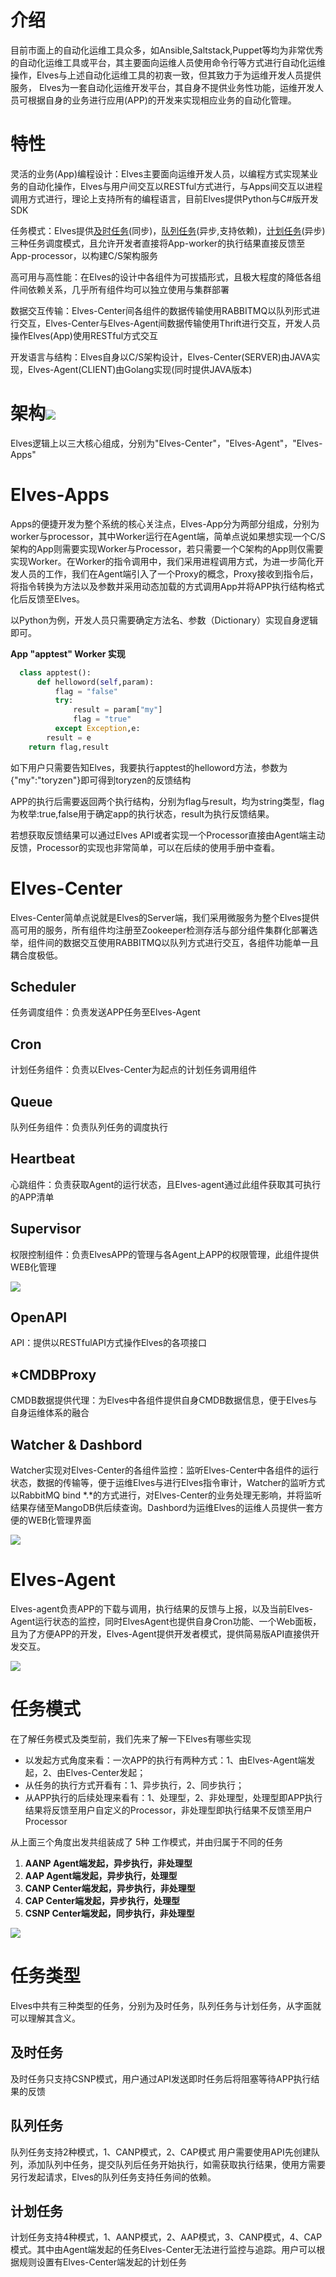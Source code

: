 # 介绍

目前市面上的自动化运维工具众多，如Ansible,Saltstack,Puppet等均为非常优秀的自动化运维工具或平台，其主要面向运维人员使用命令行等方式进行自动化运维操作，Elves与上述自动化运维工具的初衷一致，但其致力于为运维开发人员提供服务， Elves为一套自动化运维开发平台，其自身不提供业务性功能，运维开发人员可根据自身的业务进行应用\(APP\)的开发来实现相应业务的自动化管理。

# 特性

灵活的业务\(App\)编程设计：Elves主要面向运维开发人员，以编程方式实现某业务的自动化操作，Elves与用户间交互以RESTful方式进行，与Apps间交互以进程调用方式进行，理论上支持所有的编程语言，目前Elves提供Python与C\#版开发SDK

任务模式：Elves提供[及时任务](/shi-yong-shou-ce/ren-wu-mo-shi.md)\(同步\)，[队列任务](/shi-yong-shou-ce/ren-wu-mo-shi.md)\(异步,支持依赖\)，[计划任务](/shi-yong-shou-ce/ren-wu-mo-shi.md)\(异步\) 三种任务调度模式，且允许开发者直接将App-worker的执行结果直接反馈至App-processor，以构建C/S架构服务

高可用与高性能：在Elves的设计中各组件为可拔插形式，且极大程度的降低各组件间依赖关系，几乎所有组件均可以独立使用与集群部署

数据交互传输：Elves-Center间各组件的数据传输使用RABBITMQ以队列形式进行交互，Elves-Center与Elves-Agent间数据传输使用Thrift进行交互，开发人员操作Elves\(App\)使用RESTful方式交互

开发语言与结构：Elves自身以C/S架构设计，Elves-Center\(SERVER\)由JAVA实现，Elves-Agent\(CLIENT\)由Golang实现\(同时提供JAVA版本\)

# 架构![](/assets/arc.jpg)

Elves逻辑上以三大核心组成，分别为"Elves-Center"，"Elves-Agent"，"Elves-Apps"

# Elves-Apps

Apps的便捷开发为整个系统的核心关注点，Elves-App分为两部分组成，分别为worker与processor，其中Worker运行在Agent端，简单点说如果想实现一个C/S架构的App则需要实现Worker与Processor，若只需要一个C架构的App则仅需要实现Worker。在Worker的指令调用中，我们采用进程调用方式，为进一步简化开发人员的工作，我们在Agent端引入了一个Proxy的概念，Proxy接收到指令后，将指令转换为方法以及参数并采用动态加载的方式调用App并将APP执行结构格式化后反馈至Elves。

以Python为例，开发人员只需要确定方法名、参数（Dictionary）实现自身逻辑即可。

**App "apptest" Worker 实现**

```py
  class apptest():
      def helloword(self,param):
          flag = "false"
          try:
              result = param["my"]
              flag = "true"
          except Exception,e:
        result = e
    return flag,result
```

如下用户只需要告知Elves，我要执行apptest的helloword方法，参数为{"my":"toryzen"}即可得到toryzen的反馈结构

APP的执行后需要返回两个执行结构，分别为flag与result，均为string类型，flag为枚举:true,false用于确定app的执行状态，result为执行反馈结果。

若想获取反馈结果可以通过Elves API或者实现一个Processor直接由Agent端主动反馈，Processor的实现也非常简单，可以在后续的使用手册中查看。

# Elves-Center

Elves-Center简单点说就是Elves的Server端，我们采用微服务为整个Elves提供高可用的服务，所有组件均注册至Zookeeper检测存活与部分组件集群化部署选举，组件间的数据交互使用RABBITMQ以队列方式进行交互，各组件功能单一且耦合度极低。

## Scheduler

任务调度组件：负责发送APP任务至Elves-Agent

## Cron

计划任务组件：负责以Elves-Center为起点的计划任务调用组件

## Queue

队列任务组件：负责队列任务的调度执行

## Heartbeat

心跳组件：负责获取Agent的运行状态，且Elves-agent通过此组件获取其可执行的APP清单

## Supervisor

权限控制组件：负责ElvesAPP的管理与各Agent上APP的权限管理，此组件提供WEB化管理

![](/assets/elves-center-supervisor.png)

## OpenAPI

API：提供以RESTfulAPI方式操作Elves的各项接口

## \*CMDBProxy

CMDB数据提供代理：为Elves中各组件提供自身CMDB数据信息，便于Elves与自身运维体系的融合

## Watcher & Dashbord

Watcher实现对Elves-Center的各组件监控：监听Elves-Center中各组件的运行状态，数据的传输等，便于运维Elves与进行Elves指令审计，Watcher的监听方式以RabbitMQ bind \*.\*的方式进行，对Elves-Center的业务处理无影响，并将监听结果存储至MangoDB供后续查询。Dashbord为运维Elves的运维人员提供一套方便的WEB化管理界面

![](/assets/elves-center-dashbord.png)

# Elves-Agent

Elves-agent负责APP的下载与调用，执行结果的反馈与上报，以及当前Elves-Agent运行状态的监控，同时ElvesAgent也提供自身Cron功能、一个Web面板，且为了方便APP的开发，Elves-Agent提供开发者模式，提供简易版API直接供开发交互。

![](/assets/elves-agent-dashbord.png)

# 任务模式

在了解任务模式及类型前，我们先来了解一下Elves有哪些实现

* 以发起方式角度来看：一次APP的执行有两种方式：1、由Elves-Agent端发起，2、由Elves-Center发起；
* 从任务的执行方式开看有：1、异步执行，2、同步执行；
* 从APP执行的后续处理来看有：1、处理型，2、非处理型，处理型即APP执行结果将反馈至用户自定义的Processor，非处理型即执行结果不反馈至用户Processor

从上面三个角度出发共组装成了 5种 工作模式，并由归属于不同的任务

1. **AANP  Agent端发起，异步执行，非处理型**
2. **AAP     Agent端发起，异步执行，处理型**
3. **CANP  Center端发起，异步执行，非处理型**
4. **CAP     Center端发起，异步执行，处理型**
5. **CSNP   Center端发起，同步执行，非处理型**

![](/assets/modeandtype.png)

# 任务类型

Elves中共有三种类型的任务，分别为及时任务，队列任务与计划任务，从字面就可以理解其含义。

## 及时任务

及时任务只支持CSNP模式，用户通过API发送即时任务后将阻塞等待APP执行结果的反馈

## 队列任务

队列任务支持2种模式，1、CANP模式，2、CAP模式 用户需要使用API先创建队列，添加队列中任务，提交队列后任务开始执行，如需获取执行结果，使用方需要另行发起请求，Elves的队列任务支持任务间的依赖。

## 计划任务

计划任务支持4种模式，1、AANP模式，2、AAP模式，3、CANP模式，4、CAP模式。其中由Agent端发起的任务Elves-Center无法进行监控与追踪。用户可以根据规则设置有Elves-Center端发起的计划任务

